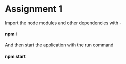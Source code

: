 # Assignment 1

Import the node modules and other dependencies with -

#### npm i

And then start the application with the run command

#### npm start
